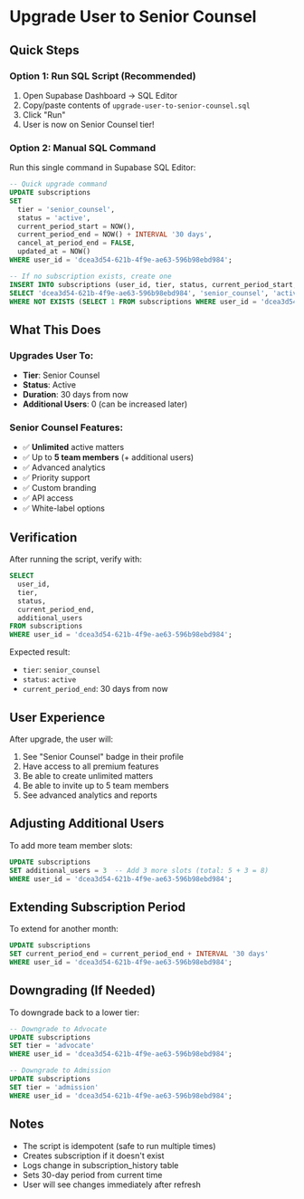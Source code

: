 # Upgrade User to Senior Counsel

## Quick Steps

### Option 1: Run SQL Script (Recommended)
1. Open Supabase Dashboard → SQL Editor
2. Copy/paste contents of `upgrade-user-to-senior-counsel.sql`
3. Click "Run"
4. User is now on Senior Counsel tier!

### Option 2: Manual SQL Command
Run this single command in Supabase SQL Editor:

```sql
-- Quick upgrade command
UPDATE subscriptions
SET 
  tier = 'senior_counsel',
  status = 'active',
  current_period_start = NOW(),
  current_period_end = NOW() + INTERVAL '30 days',
  cancel_at_period_end = FALSE,
  updated_at = NOW()
WHERE user_id = 'dcea3d54-621b-4f9e-ae63-596b98ebd984';

-- If no subscription exists, create one
INSERT INTO subscriptions (user_id, tier, status, current_period_start, current_period_end)
SELECT 'dcea3d54-621b-4f9e-ae63-596b98ebd984', 'senior_counsel', 'active', NOW(), NOW() + INTERVAL '30 days'
WHERE NOT EXISTS (SELECT 1 FROM subscriptions WHERE user_id = 'dcea3d54-621b-4f9e-ae63-596b98ebd984');
```

## What This Does

### Upgrades User To:
- **Tier**: Senior Counsel
- **Status**: Active
- **Duration**: 30 days from now
- **Additional Users**: 0 (can be increased later)

### Senior Counsel Features:
- ✅ **Unlimited** active matters
- ✅ Up to **5 team members** (+ additional users)
- ✅ Advanced analytics
- ✅ Priority support
- ✅ Custom branding
- ✅ API access
- ✅ White-label options

## Verification

After running the script, verify with:

```sql
SELECT 
  user_id,
  tier,
  status,
  current_period_end,
  additional_users
FROM subscriptions
WHERE user_id = 'dcea3d54-621b-4f9e-ae63-596b98ebd984';
```

Expected result:
- `tier`: `senior_counsel`
- `status`: `active`
- `current_period_end`: 30 days from now

## User Experience

After upgrade, the user will:
1. See "Senior Counsel" badge in their profile
2. Have access to all premium features
3. Be able to create unlimited matters
4. Be able to invite up to 5 team members
5. See advanced analytics and reports

## Adjusting Additional Users

To add more team member slots:

```sql
UPDATE subscriptions
SET additional_users = 3  -- Add 3 more slots (total: 5 + 3 = 8)
WHERE user_id = 'dcea3d54-621b-4f9e-ae63-596b98ebd984';
```

## Extending Subscription Period

To extend for another month:

```sql
UPDATE subscriptions
SET current_period_end = current_period_end + INTERVAL '30 days'
WHERE user_id = 'dcea3d54-621b-4f9e-ae63-596b98ebd984';
```

## Downgrading (If Needed)

To downgrade back to a lower tier:

```sql
-- Downgrade to Advocate
UPDATE subscriptions
SET tier = 'advocate'
WHERE user_id = 'dcea3d54-621b-4f9e-ae63-596b98ebd984';

-- Downgrade to Admission
UPDATE subscriptions
SET tier = 'admission'
WHERE user_id = 'dcea3d54-621b-4f9e-ae63-596b98ebd984';
```

## Notes

- The script is idempotent (safe to run multiple times)
- Creates subscription if it doesn't exist
- Logs change in subscription_history table
- Sets 30-day period from current time
- User will see changes immediately after refresh
